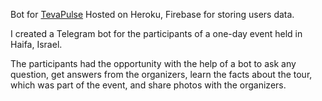 Bot for [TevaPulse](https://www.facebook.com/events/haifa-israel/0407-teva-pulse-%D0%BF%D1%83%D1%82%D0%B5%D1%88%D0%B5%D1%81%D1%82%D0%B2%D0%B8%D0%B5-%D0%BD%D0%B0-%D1%81%D0%B5%D0%B2%D0%B5%D1%80-%D0%B8%D0%B7%D1%80%D0%B0%D0%B8%D0%BB%D1%8F/438538583612964/)
Hosted on Heroku, Firebase for storing users data.

I created a Telegram bot for the participants of a one-day event held in Haifa, Israel.

The participants had the opportunity with the help of a bot to ask any question, get answers from the organizers, learn the facts about the tour, which was part of the event, and share photos with the organizers.
